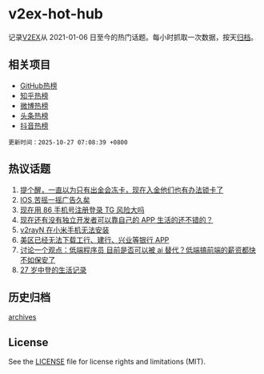 # v2ex-hot-hub

 记录[V2EX](https://www.v2ex.com/)从 2021-01-06 日至今的热门话题。每小时抓取一次数据，按天[归档](archives)。
 
 ## 相关项目

- [GitHub热榜](https://github.com/snaildev/github-hot-hub)
- [知乎热榜](https://github.com/snaildev/zhihu-hot-hub)
- [微博热榜](https://github.com/snaildev/weibo-hot-hub)
- [头条热榜](https://github.com/snaildev/toutiao-hot-hub)
- [抖音热榜](https://github.com/snaildev/douyin-hot-hub)


 `更新时间：2025-10-27 07:08:39 +0800`

## 热议话题

1. [提个醒，一直以为只有出金会冻卡，现在入金他们也有办法锁卡了](https://www.v2ex.com/t/1168381)
1. [IOS 苦摇一摇广告久矣](https://www.v2ex.com/t/1168406)
1. [现在用 86 手机号注册登录 TG 风险大吗](https://www.v2ex.com/t/1168461)
1. [现在还有没有独立开发者可以靠自己的 APP 生活的还不错的？](https://www.v2ex.com/t/1168391)
1. [v2rayN 在小米手机无法安装](https://www.v2ex.com/t/1168426)
1. [美区已经无法下载工行、建行、兴业等银行 APP](https://www.v2ex.com/t/1168383)
1. [讨论一个观点：低端程序员 目前是否可以被 ai 替代？低端搞前端的薪资都快不如保安了](https://www.v2ex.com/t/1168386)
1. [27 岁中登的生活记录](https://www.v2ex.com/t/1168455)

## 历史归档

[archives](archives)

## License

See the [LICENSE](LICENSE) file for license rights and limitations (MIT).

